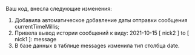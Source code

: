 Ваш код, внесла следующие изменения:
1) Добавила автоматическое добавление даты отправки сообщения currentTimeMillis;
2) Привела вывод истории сообщений к виду: 2021-10-15 [ nick2 ] to [ nick1 ]: message
3) В базе данных в таблице messages изменила тип столбца date.
